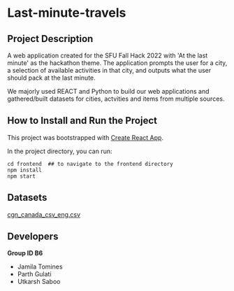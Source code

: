 # Last-minute-travels
## Project Description
A web application created for the SFU Fall Hack 2022 with 'At the last minute' as the hackathon theme. The application prompts the user for a city, a selection of available activities in that city, and outputs what the user should pack at the last minute.

We majorly used REACT and Python to build our web applications and gathered/built datasets for cities, actvities and items from multiple sources.

## How to Install and Run the Project

This project was bootstrapped with [Create React App](https://github.com/facebook/create-react-app).

In the project directory, you can run:

```
cd frontend  ## to navigate to the frontend directory
npm install
npm start
```

## Datasets
[cgn_canada_csv_eng.csv](https://www.nrcan.gc.ca/earth-sciences/geography/download-geographical-names-data/9245)

## Developers
__Group ID B6__
- Jamila Tomines
- Parth Gulati
- Utkarsh Saboo
